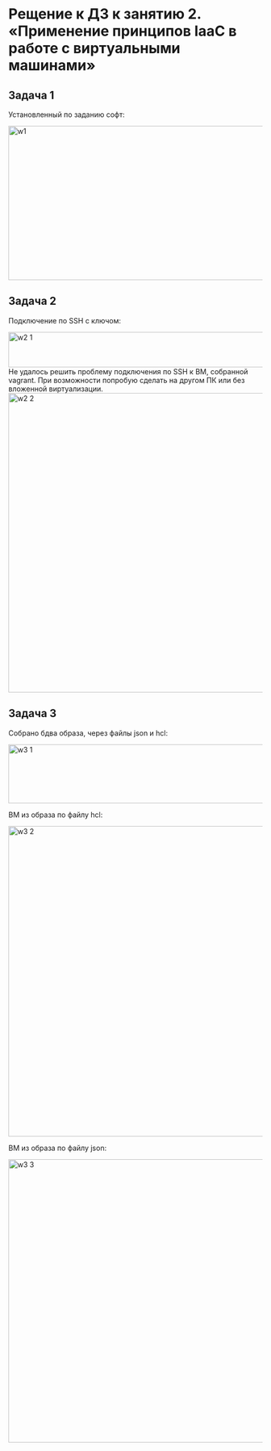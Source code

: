 # Рещение к ДЗ к занятию 2. «Применение принципов IaaC в работе с виртуальными машинами»
## Задача 1
Установленный по заданию софт:

<img width="653" height="306" alt="w1" src="https://github.com/user-attachments/assets/5361c88a-dd3e-492c-8242-ded666d901f7" />


## Задача 2
Подключение по SSH с ключом:

<img width="539" height="70" alt="w2 1" src="https://github.com/user-attachments/assets/e563ad60-e22c-4686-a999-0d717f4e0ca9" />
Не удалось решить проблему подключения по SSH к ВМ, собранной vagrant. При возможности попробую сделать на другом ПК или без вложенной виртуализации.

<img width="717" height="594" alt="w2 2" src="https://github.com/user-attachments/assets/0339ab16-1f7a-4632-88b3-6e4aea12e06a" />


## Задача 3
Собрано бдва образа, через файлы json и hcl:

<img width="723" height="117" alt="w3 1" src="https://github.com/user-attachments/assets/31431c9b-89ca-4151-bfa9-36f95817b375" />
 
ВМ из образа по файлу hcl:

<img width="1038" height="616" alt="w3 2" src="https://github.com/user-attachments/assets/cb78409a-8896-423d-97bc-006ed6b08798" />
 
ВМ из образа по файлу json:

<img width="661" height="562" alt="w3 3" src="https://github.com/user-attachments/assets/dbc63723-9ede-420b-b99f-8fa5607ba0d0" />
